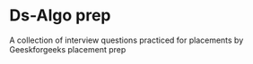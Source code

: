 # Ds-Algo prep
A collection of interview questions practiced for placements by Geeskforgeeks placement prep


